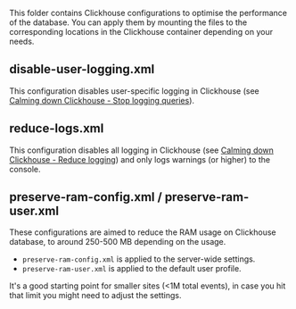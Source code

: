 This folder contains Clickhouse configurations to optimise the performance of the database. You can apply them by mounting the files to the corresponding locations in the Clickhouse container depending on your needs.

## disable-user-logging.xml

This configuration disables user-specific logging in Clickhouse (see [Calming down Clickhouse - Stop logging queries](https://theorangeone.net/posts/calming-down-clickhouse/#stop-logging-queries)). 

## reduce-logs.xml

This configuration disables all logging in Clickhouse (see [Calming down Clickhouse - Reduce logging](https://theorangeone.net/posts/calming-down-clickhouse/#reduce-logging)) and only logs warnings (or higher) to the console.

## preserve-ram-config.xml / preserve-ram-user.xml

These configurations are aimed to reduce the RAM usage on Clickhouse database, to around 250-500 MB depending on the usage.

- `preserve-ram-config.xml` is applied to the server-wide settings.
- `preserve-ram-user.xml` is applied to the default user profile.

It's a good starting point for smaller sites (<1M total events), in case you hit that limit you might need to adjust the settings.
